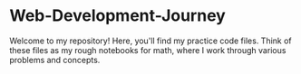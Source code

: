 # Web-Development-Journey
Welcome to my repository! Here, you'll find my practice code files. Think of these files as my rough notebooks for math, where I work through various problems and concepts.
